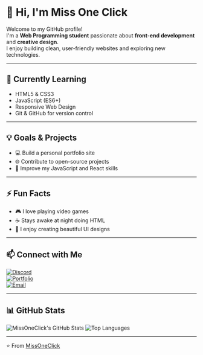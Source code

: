 # 👋 Hi, I'm Miss One Click

Welcome to my GitHub profile!  
I'm a **Web Programming student** passionate about **front-end development** and **creative design**.  
I enjoy building clean, user-friendly websites and exploring new technologies.

---

## 🌱 Currently Learning
- HTML5 & CSS3
- JavaScript (ES6+)
- Responsive Web Design
- Git & GitHub for version control

---

## 💡 Goals & Projects
- 💻 Build a personal portfolio site
- 🌐 Contribute to open-source projects
- 🎯 Improve my JavaScript and React skills

---

## ⚡ Fun Facts
- 🎮 I love playing video games
- ☕ Stays awake at night doing HTML
- 🎨 I enjoy creating beautiful UI designs

---

## 📫 Connect with Me
[![Discord](https://img.shields.io/badge/Discord-0077B5?style=for-the-badge&logo=discord&logoColor=white)](https://www.discord.com/)  
[![Portfolio](https://img.shields.io/badge/Portfolio-000?style=for-the-badge&logo=firefox&logoColor=white)](house1.carrd.co)  
[![Email](https://img.shields.io/badge/Email-D14836?style=for-the-badge&logo=gmail&logoColor=white)](mailto:missoneclick@gmail.com)

---

## 📊 GitHub Stats
![MissOneClick's GitHub Stats](https://github-readme-stats.vercel.app/api?username=missoneclick&show_icons=true&theme=radical)
![Top Languages](https://github-readme-stats.vercel.app/api/top-langs/?username=missoneclick&layout=compact&theme=radical)

---

⭐️ From [MissOneClick](https://github.com/missoneclick)
